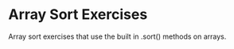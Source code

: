 Array Sort Exercises  
====================

Array sort exercises that use the built in .sort() methods on arrays.  